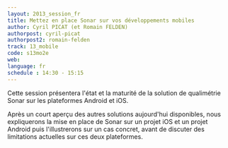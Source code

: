 ```yaml
---
layout: 2013_session_fr
title: Mettez en place Sonar sur vos développements mobiles
author: Cyril PICAT (et Romain FELDEN)
authorpost: cyril-picat
authorpost2: romain-felden
track: 13_mobile
code: s13mo2e
web: 
language: fr
schedule : 14:30 - 15:15
---
```


Cette session présentera l'état et la maturité de la solution de qualimétrie Sonar sur les plateformes Android et iOS. 

Après un court aperçu des autres solutions aujourd'hui disponibles, nous expliquerons la mise en place de Sonar sur un projet iOS et un projet Android puis l'illustrerons sur un cas concret, avant de discuter des limitations actuelles sur ces deux plateformes.
